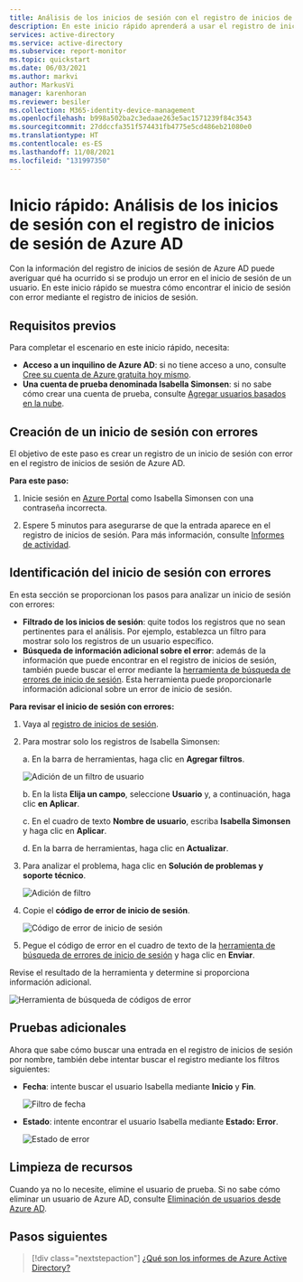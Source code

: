 ```yaml
---
title: Análisis de los inicios de sesión con el registro de inicios de sesión de Azure AD
description: En este inicio rápido aprenderá a usar el registro de inicios de sesión para determinar el motivo del error al iniciar sesión en Azure AD.
services: active-directory
ms.service: active-directory
ms.subservice: report-monitor
ms.topic: quickstart
ms.date: 06/03/2021
ms.author: markvi
author: MarkusVi
manager: karenhoran
ms.reviewer: besiler
ms.collection: M365-identity-device-management
ms.openlocfilehash: b998a502ba2c3edaae263e5ac1571239f84c3543
ms.sourcegitcommit: 27ddccfa351f574431fb4775e5cd486eb21080e0
ms.translationtype: HT
ms.contentlocale: es-ES
ms.lasthandoff: 11/08/2021
ms.locfileid: "131997350"
---
```

# <a name="quickstart-analyze-sign-ins-with-the-azure-ad-sign-ins-log"></a>Inicio rápido: Análisis de los inicios de sesión con el registro de inicios de sesión de Azure AD 

Con la información del registro de inicios de sesión de Azure AD puede averiguar qué ha ocurrido si se produjo un error en el inicio de sesión de un usuario. En este inicio rápido se muestra cómo encontrar el inicio de sesión con error mediante el registro de inicios de sesión.


## <a name="prerequisites"></a>Requisitos previos

Para completar el escenario en este inicio rápido, necesita:

- **Acceso a un inquilino de Azure AD**: si no tiene acceso a uno, consulte [Cree su cuenta de Azure gratuita hoy mismo](https://azure.microsoft.com/free/?WT.mc_id=A261C142F). 
- **Una cuenta de prueba denominada Isabella Simonsen**: si no sabe cómo crear una cuenta de prueba, consulte [Agregar usuarios basados en la nube](../fundamentals/add-users-azure-active-directory.md#add-a-new-user).

## <a name="perform-a-failed-sign-in"></a>Creación de un inicio de sesión con errores

El objetivo de este paso es crear un registro de un inicio de sesión con error en el registro de inicios de sesión de Azure AD.

**Para este paso:**

1. Inicie sesión en [Azure Portal](https://portal.azure.com/) como Isabella Simonsen con una contraseña incorrecta.

2. Espere 5 minutos para asegurarse de que la entrada aparece en el registro de inicios de sesión. Para más información, consulte [Informes de actividad](reference-reports-latencies.md#activity-reports).



## <a name="find-the-failed-sign-in"></a>Identificación del inicio de sesión con errores

En esta sección se proporcionan los pasos para analizar un inicio de sesión con errores:

- **Filtrado de los inicios de sesión**: quite todos los registros que no sean pertinentes para el análisis. Por ejemplo, establezca un filtro para mostrar solo los registros de un usuario específico.
- **Búsqueda de información adicional sobre el error**: además de la información que puede encontrar en el registro de inicios de sesión, también puede buscar el error mediante la [herramienta de búsqueda de errores de inicio de sesión](https://login.microsoftonline.com/error). Esta herramienta puede proporcionarle información adicional sobre un error de inicio de sesión. 


**Para revisar el inicio de sesión con errores:**

1. Vaya al [registro de inicios de sesión](https://portal.azure.com/#blade/Microsoft_AAD_IAM/ActiveDirectoryMenuBlade/SignIns).

2. Para mostrar solo los registros de Isabella Simonsen:

    a. En la barra de herramientas, haga clic en **Agregar filtros**.
    
    ![Adición de un filtro de usuario](./media/quickstart-analyze-sign-in/add-filters.png)   

    b. En la lista **Elija un campo**, seleccione **Usuario** y, a continuación, haga clic **en Aplicar**.

    c. En el cuadro de texto **Nombre de usuario**, escriba **Isabella Simonsen** y haga clic en **Aplicar**.

    d. En la barra de herramientas, haga clic en **Actualizar**.

3. Para analizar el problema, haga clic en **Solución de problemas y soporte técnico**.

    ![Adición de filtro](./media/quickstart-analyze-sign-in/troubleshooting-and-support.png)   

4. Copie el **código de error de inicio de sesión**.

    ![Código de error de inicio de sesión](./media/quickstart-analyze-sign-in/sign-in-error-code.png)   


5. Pegue el código de error en el cuadro de texto de la [herramienta de búsqueda de errores de inicio de sesión](https://login.microsoftonline.com/error) y haga clic en **Enviar**.

Revise el resultado de la herramienta y determine si proporciona información adicional.

![Herramienta de búsqueda de códigos de error](./media/concept-all-sign-ins/error-code-lookup-tool.png)


## <a name="additional-tests"></a>Pruebas adicionales

Ahora que sabe cómo buscar una entrada en el registro de inicios de sesión por nombre, también debe intentar buscar el registro mediante los filtros siguientes:

- **Fecha**: intente buscar el usuario Isabella mediante **Inicio** y **Fin**.

    ![Filtro de fecha](./media/quickstart-analyze-sign-in/start-and-end-filter.png)

- **Estado**: intente encontrar el usuario Isabella mediante **Estado: Error**.

    ![Estado de error](./media/quickstart-analyze-sign-in/status-failure.png)




## <a name="clean-up-resources"></a>Limpieza de recursos

Cuando ya no lo necesite, elimine el usuario de prueba. Si no sabe cómo eliminar un usuario de Azure AD, consulte [Eliminación de usuarios desde Azure AD](../fundamentals/add-users-azure-active-directory.md#delete-a-user).

## <a name="next-steps"></a>Pasos siguientes

> [!div class="nextstepaction"]
> [¿Qué son los informes de Azure Active Directory?](overview-reports.md)
